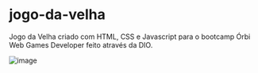 # jogo-da-velha
 Jogo da Velha criado com HTML, CSS e Javascript para o bootcamp Órbi Web Games Developer feito através da DIO.

![image](https://user-images.githubusercontent.com/77711349/160268233-608efddd-7b6d-4cb9-9975-515bceda2f0e.png)
